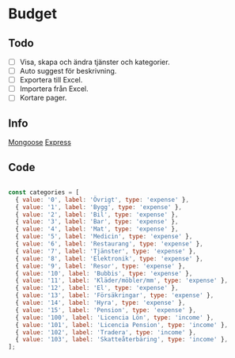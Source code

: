 # Budget

## Todo

- [ ] Visa, skapa och ändra tjänster och kategorier.
- [ ] Auto suggest för beskrivning.
- [ ] Exportera till Excel.
- [ ] Importera från Excel.
- [ ] Kortare pager.

## Info

[Mongoose](https://mongoosejs.com/docs/schematypes.html)
[Express](https://www.terlici.com/2014/09/29/express-router.html)

## Code

```js

const categories = [
  { value: '0', label: 'Övrigt', type: 'expense' },
  { value: '1', label: 'Bygg', type: 'expense' },
  { value: '2', label: 'Bil', type: 'expense' },
  { value: '3', label: 'Bar', type: 'expense' },
  { value: '4', label: 'Mat', type: 'expense' },
  { value: '5', label: 'Medicin', type: 'expense' },
  { value: '6', label: 'Restaurang', type: 'expense' },
  { value: '7', label: 'Tjänster', type: 'expense' },
  { value: '8', label: 'Elektronik', type: 'expense' },
  { value: '9', label: 'Resor', type: 'expense' },
  { value: '10', label: 'Bubbis', type: 'expense' },
  { value: '11', label: 'Kläder/möbler/mm', type: 'expense' },
  { value: '12', label: 'El', type: 'expense' },
  { value: '13', label: 'Försäkringar', type: 'expense' },
  { value: '14', label: 'Hyra', type: 'expense' },
  { value: '15', label: 'Pension', type: 'expense' },
  { value: '100', label: 'Licencia Lön', type: 'income' },
  { value: '101', label: 'Licencia Pension', type: 'income' },
  { value: '102', label: 'Tradera', type: 'income' },
  { value: '103', label: 'Skatteåterbäring', type: 'income' },
];

```
